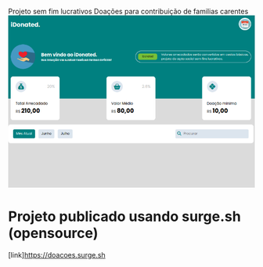 Projeto sem fim lucrativos 
Doações para contribuição de familias carentes
![print do projeto](./img/print-projeto.png)


# Projeto publicado usando surge.sh (opensource)
[link]https://doacoes.surge.sh
